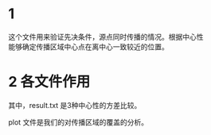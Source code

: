# 1 

这个文件用来验证先决条件，源点同时传播的情况。根据中心性  
能够确定传播区域中心点在离中心一致较近的位置。





# 2  各文件作用

其中，result.txt   是3种中心性的方差比较。  

plot  文件是我们的对传播区域的覆盖的分析。

